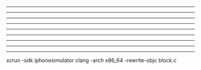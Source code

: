 

<hr>

<hr>


<hr>




<hr>

<hr>


<hr>




<hr>

<hr>


<hr>

xcrun -sdk iphonesimulator clang -arch x86_64 -rewrite-objc block.c